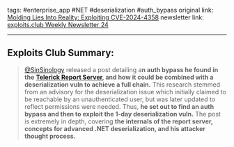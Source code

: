 tags: #enterprise_app #NET #deserialization #auth_bypass
original link:  [Molding Lies Into Reality: Exploiting CVE-2024-4358](https://summoning.team/blog/progress-report-server-rce-cve-2024-4358-cve-2024-1800/?ref=blog.exploits.club)
newsletter link: [exploits.club Weekly Newsletter 24](https://blog.exploits.club/exploits-club-weekly-newsletter-24/) 

---
## Exploits Club Summary:
> [@SinSinology](https://x.com/SinSinology?ref=blog.exploits.club) released a post detailing a**n auth bypass he found in the** [**Telerick Report Server**](https://www.telerik.com/report-server?ref=blog.exploits.club)**, and how it could be combined with a deserialization vuln to achieve a full chain.** This research stemmed from an advisory for the deserialization issue which initially claimed to be reachable by an unauthenticated user, but was later updated to reflect permissions were needed. Thus, **he set out to find an auth bypass and then to exploit the 1-day deserialization vuln.** The post is extremely in depth, covering **the internals of the report server, concepts for advanced .NET deserialization, and his attacker thought process.**
